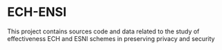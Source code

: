 # ECH-ENSI
This project contains sources code and data related to the study of effectiveness ECH and ESNI schemes in preserving privacy and security 

